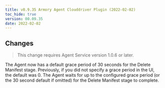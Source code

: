 ```yaml
---
title: v0.9.35 Armory Agent Clouddriver Plugin (2022-02-02)
toc_hide: true
version: 00.09.35
date: 2022-02-02
---
```


## Changes

> This change requires Agent Service version 1.0.6 or later.

The Agent now has a default grace period of 30 seconds for the Delete Manifest stage. Previously, if you did not specify a grace period in the UI, the default was 0. The Agent waits for up to the configured grace period (or the 30 second default if omitted) for the Delete Manifest stage to complete.

